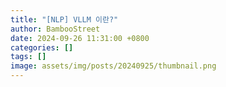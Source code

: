 ```yaml
---
title: "[NLP] VLLM 이란?"
author: BambooStreet
date: 2024-09-26 11:31:00 +0800
categories: []
tags: []
image: assets/img/posts/20240925/thumbnail.png
---
```

